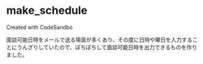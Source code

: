 # make_schedule
Created with CodeSandbo

面談可能日時をメールで送る場面が多くあり、その度に日時や曜日を入力することにうんざりしていたので、ぽちぽちして面談可能日時を出力できるものを作りました。

